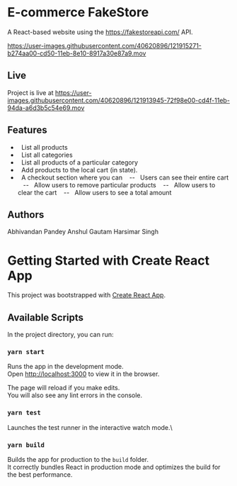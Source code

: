 # E-commerce FakeStore
A React-based website using the https://fakestoreapi.com/ API.


https://user-images.githubusercontent.com/40620896/121915271-b274aa00-cd50-11eb-8e10-8917a30e87a9.mov

## Live
Project is live at https://user-images.githubusercontent.com/40620896/121913945-72f98e00-cd4f-11eb-94da-a6d3b5c54e69.mov

## Features
- &nbsp; List all products
- &nbsp; List all categories
- &nbsp; List all products of a particular category
- &nbsp; Add products to the local cart (in state).
- &nbsp; A checkout section where you can
&nbsp;&nbsp;  -- &nbsp; Users can see their entire cart
&nbsp;&nbsp;  -- &nbsp; Allow users to remove particular products
&nbsp;&nbsp;  -- &nbsp; Allow users to clear the cart
&nbsp;&nbsp;  -- &nbsp; Allow users to see a total amount


## Authors
Abhivandan Pandey
Anshul Gautam
Harsimar Singh


# Getting Started with Create React App

This project was bootstrapped with [Create React App](https://github.com/facebook/create-react-app).

## Available Scripts

In the project directory, you can run:

### `yarn start`

Runs the app in the development mode.\
Open [http://localhost:3000](http://localhost:3000) to view it in the browser.

The page will reload if you make edits.\
You will also see any lint errors in the console.

### `yarn test`

Launches the test runner in the interactive watch mode.\

### `yarn build`

Builds the app for production to the `build` folder.\
It correctly bundles React in production mode and optimizes the build for the best performance.
